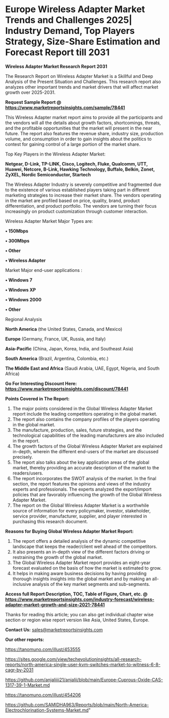 # Europe Wireless Adapter Market Trends and Challenges 2025| Industry Demand, Top Players Strategy, Size-Share Estimation and Forecast Report till 2031

<strong>Wireless Adapter Market Research Report 2031</strong>

The Research Report on Wireless Adapter Market is a Skillful and Deep Analysis of the Present Situation and Challenges. This research report also analyzes other important trends and market drivers that will affect market growth over 2025-2031.

<strong>Request Sample Report @ <a href=https://www.marketreportsinsights.com/sample/78441>https://www.marketreportsinsights.com/sample/78441</a></strong>

This Wireless Adapter market report aims to provide all the participants and the vendors will all the details about growth factors, shortcomings, threats, and the profitable opportunities that the market will present in the near future. The report also features the revenue share, industry size, production volume, and consumption in order to gain insights about the politics to contest for gaining control of a large portion of the market share.

Top Key Players in the Wireless Adapter Market:

<strong>Netgear, D-Link, TP-LINK, Cisco, Logitech, Fluke, Qualcomm, UTT, Huawei, Netcore, B-Link, Hawking Technology, Buffalo, Belkin, Zonet, ZyXEL, Nordic Semiconductor, Startech</strong>

The Wireless Adapter Industry is severely competitive and fragmented due to the existence of various established players taking part in different marketing strategies to increase their market share. The vendors operating in the market are profiled based on price, quality, brand, product differentiation, and product portfolio. The vendors are turning their focus increasingly on product customization through customer interaction.

Wireless Adapter Market Major Types are:

<strong>• 150Mbps

• 300Mbps

• Other

• Wireless Adapter</strong>

Market Major end-user applications :

<strong>• Windows 7

• Windows XP

• Windows 2000

• Other</strong>

Regional Analysis

</u><strong><b>North America</b></strong> (the United States, Canada, and Mexico)

<strong><b>Europe </b></strong>(Germany, France, UK, Russia, and Italy)

<strong><b>Asia-Pacific</b></strong> (China, Japan, Korea, India, and Southeast Asia)

<strong><b>South America</b></strong> (Brazil, Argentina, Colombia, etc.)

<strong><b>The Middle East and Africa</b></strong> (Saudi Arabia, UAE, Egypt, Nigeria, and South Africa)

<strong>Go For Interesting Discount Here: <a href=https://www.marketreportsinsights.com/discount/78441>https://www.marketreportsinsights.com/discount/78441</a></strong>

<strong>Points Covered in The Report:</strong>
<ol>
  <li>The major points considered in the Global Wireless Adapter Market report include the leading competitors operating in the global market.</li>
  <li>The report also contains the company profiles of the players operating in the global market.</li>
  <li>The manufacture, production, sales, future strategies, and the technological capabilities of the leading manufacturers are also included in the report.</li>
  <li>The growth factors of the Global Wireless Adapter Market are explained in-depth, wherein the different end-users of the market are discussed precisely.</li>
  <li>The report also talks about the key application areas of the global market, thereby providing an accurate description of the market to the readers/users.</li>
  <li>The report incorporates the SWOT analysis of the market. In the final section, the report features the opinions and views of the industry experts and professionals. The experts analyzed the export/import policies that are favorably influencing the growth of the Global Wireless Adapter Market.</li>
  <li>The report on the Global Wireless Adapter Market is a worthwhile source of information for every policymaker, investor, stakeholder, service provider, manufacturer, supplier, and player interested in purchasing this research document.</li>
</ol>
<strong>Reasons for Buying Global Wireless Adapter Market Report:</strong>

<ol>
  <li>The report offers a detailed analysis of the dynamic competitive landscape that keeps the reader/client well ahead of the competitors.</li>
  <li>It also presents an in-depth view of the different factors driving or restraining the growth of the global market.</li>
  <li>The Global Wireless Adapter Market report provides an eight-year forecast evaluated on the basis of how the market is estimated to grow.</li>
  <li>It helps in making aware business decisions by having providing thorough insights insights into the global market and by making an all-inclusive analysis of the key market segments and sub-segments.</li>
</ol>
<strong>Access full Report Description, TOC, Table of Figure, Chart, etc. @ <a href=https://www.marketreportsinsights.com/industry-forecast/wireless-adapter-market-growth-and-size-2021-78441>https://www.marketreportsinsights.com/industry-forecast/wireless-adapter-market-growth-and-size-2021-78441</a></strong>


Thanks for reading this article; you can also get individual chapter wise section or region wise report version like Asia, United States, Europe.

<strong>Contact Us:</strong>
sales@marketreportsinsights.com

<strong>Our other reports:</strong>

<a href=https://tanomuno.com/illust/453555>https://tanomuno.com/illust/453555</a>

<a href=https://sites.google.com/view/techevolutioninsights/all-research-reports/north-america-single-user-kvm-switches-market-to-witness-6-8-cagr-by-2031>https://sites.google.com/view/techevolutioninsights/all-research-reports/north-america-single-user-kvm-switches-market-to-witness-6-8-cagr-by-2031</a>

<a href=https://github.com/anjaliiii21/anjalii/blob/main/Europe-Cuprous-Oxide-CAS-1317-39-1-Market.md>https://github.com/anjaliiii21/anjalii/blob/main/Europe-Cuprous-Oxide-CAS-1317-39-1-Market.md</a>

<a href=https://tanomuno.com/illust/454206>https://tanomuno.com/illust/454206</a>

<a href=https://github.com/SAMIDHA963/Reports/blob/main/North-America-Electrochlorination-Systems-Market.md>https://github.com/SAMIDHA963/Reports/blob/main/North-America-Electrochlorination-Systems-Market.md</a>"
